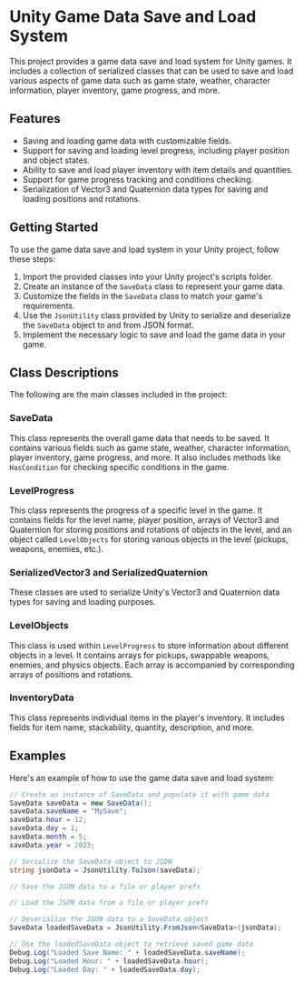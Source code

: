 # Unity Game Data Save and Load System

This project provides a game data save and load system for Unity games. It includes a collection of serialized classes that can be used to save and load various aspects of game data such as game state, weather, character information, player inventory, game progress, and more.

## Features

- Saving and loading game data with customizable fields.
- Support for saving and loading level progress, including player position and object states.
- Ability to save and load player inventory with item details and quantities.
- Support for game progress tracking and conditions checking.
- Serialization of Vector3 and Quaternion data types for saving and loading positions and rotations.

## Getting Started

To use the game data save and load system in your Unity project, follow these steps:

1. Import the provided classes into your Unity project's scripts folder.
2. Create an instance of the `SaveData` class to represent your game data.
3. Customize the fields in the `SaveData` class to match your game's requirements.
4. Use the `JsonUtility` class provided by Unity to serialize and deserialize the `SaveData` object to and from JSON format.
5. Implement the necessary logic to save and load the game data in your game.

## Class Descriptions

The following are the main classes included in the project:

### SaveData

This class represents the overall game data that needs to be saved. It contains various fields such as game state, weather, character information, player inventory, game progress, and more. It also includes methods like `HasCondition` for checking specific conditions in the game.

### LevelProgress

This class represents the progress of a specific level in the game. It contains fields for the level name, player position, arrays of Vector3 and Quaternion for storing positions and rotations of objects in the level, and an object called `LevelObjects` for storing various objects in the level (pickups, weapons, enemies, etc.).

### SerializedVector3 and SerializedQuaternion

These classes are used to serialize Unity's Vector3 and Quaternion data types for saving and loading purposes.

### LevelObjects

This class is used within `LevelProgress` to store information about different objects in a level. It contains arrays for pickups, swappable weapons, enemies, and physics objects. Each array is accompanied by corresponding arrays of positions and rotations.

### InventoryData

This class represents individual items in the player's inventory. It includes fields for item name, stackability, quantity, description, and more.

## Examples

Here's an example of how to use the game data save and load system:

```csharp
// Create an instance of SaveData and populate it with game data
SaveData saveData = new SaveData();
saveData.saveName = "MySave";
saveData.hour = 12;
saveData.day = 1;
saveData.month = 5;
saveData.year = 2023;

// Serialize the SaveData object to JSON
string jsonData = JsonUtility.ToJson(saveData);

// Save the JSON data to a file or player prefs

// Load the JSON data from a file or player prefs

// Deserialize the JSON data to a SaveData object
SaveData loadedSaveData = JsonUtility.FromJson<SaveData>(jsonData);

// Use the loadedSaveData object to retrieve saved game data
Debug.Log("Loaded Save Name: " + loadedSaveData.saveName);
Debug.Log("Loaded Hour: " + loadedSaveData.hour);
Debug.Log("Loaded Day: " + loadedSaveData.day);
```
